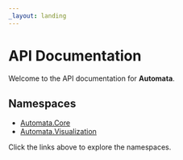 ```yaml
---
_layout: landing
---
```

# API Documentation

Welcome to the API documentation for **Automata**.

## Namespaces

- [Automata.Core](api/Automata.Core.html)  
- [Automata.Visualization](api/Automata.Visualization.html)  

Click the links above to explore the namespaces.